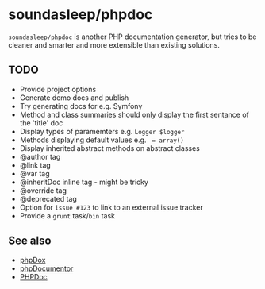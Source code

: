 soundasleep/phpdoc
==================

`soundasleep/phpdoc` is another PHP documentation generator, but tries to be cleaner
and smarter and more extensible than existing solutions.

## TODO

* Provide project options
* Generate demo docs and publish
* Try generating docs for e.g. Symfony
* Method and class summaries should only display the first sentance of the 'title' doc
* Display types of paramemters e.g. `Logger $logger`
* Methods displaying default values e.g. ` = array()`
* Display inherited abstract methods on abstract classes
* @author tag
* @link tag
* @var tag
* @inheritDoc inline tag - might be tricky
* @override tag
* @deprecated tag
* Option for `issue #123` to link to an external issue tracker
* Provide a `grunt` task/`bin` task

## See also

- [phpDox](http://phpdox.de/)
- [phpDocumentor](http://www.phpdoc.org/)
- [PHPDoc](http://www.phpdoc.de/)

